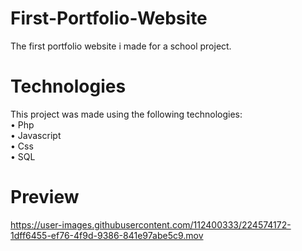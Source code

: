 # First-Portfolio-Website
The first portfolio website i made for a school project.

# Technologies
This project was made using the following technologies: <br />
• Php <br />
• Javascript <br />
• Css <br />
• SQL

# Preview
https://user-images.githubusercontent.com/112400333/224574172-1dff6455-ef76-4f9d-9386-841e97abe5c9.mov
